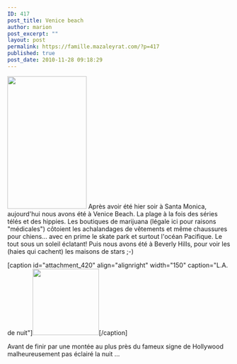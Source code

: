 ```yaml
---
ID: 417
post_title: Venice beach
author: marion
post_excerpt: ""
layout: post
permalink: https://famille.mazaleyrat.com/?p=417
published: true
post_date: 2010-11-28 09:18:29
---
```

<a href="http://famille.mazaleyrat.com/wp-content/uploads/2010/11/IMAG0059.jpg"><img class="alignleft size-medium wp-image-421" title="IMAG0059" src="http://famille.mazaleyrat.com/wp-content/uploads/2010/11/IMAG0059-179x300.jpg" alt="" width="179" height="300" /></a> Après avoir été hier soir à Santa Monica, aujourd'hui nous avons été à Venice Beach. La plage à la fois des séries télés et des hippies. Les boutiques de marijuana (légale ici pour raisons "médicales") côtoient les achalandages de vêtements et même chaussures pour chiens... avec en prime le skate park et surtout l'océan Pacifique. Le tout sous un soleil éclatant!
Puis nous avons été à Beverly Hills, pour voir les (haies qui cachent) les maisons de stars ;-)

[caption id="attachment_420" align="alignright" width="150" caption="L.A. de nuit"]<a href="http://famille.mazaleyrat.com/wp-content/uploads/2010/11/IMAG0049.jpg"><img class="size-thumbnail wp-image-420" title="IMAG0049" src="http://famille.mazaleyrat.com/wp-content/uploads/2010/11/IMAG0049-150x150.jpg" alt="" width="150" height="150" /></a>[/caption]

Avant de finir par une montée au plus près du fameux signe de Hollywood malheureusement pas éclairé la nuit ...